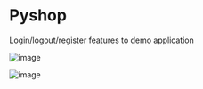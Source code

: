 # Pyshop

Login/logout/register features to demo application

![image](https://user-images.githubusercontent.com/91527488/141482445-066db004-a0f5-44f4-96fc-8afd23e0bba2.png)

![image](https://user-images.githubusercontent.com/91527488/141482605-be723d66-4c1b-41be-beca-8e35d55bdc03.png)
